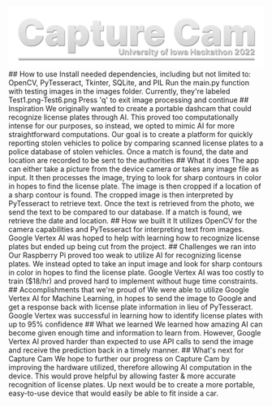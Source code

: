 <img src="/images/github-title.png" width="1000px">
## How to use
Install needed dependencies, including but not limited to: OpenCV, PyTesseract, Tkinter, SQLite, and PIL
Run the main.py function with testing images in the images folder. Currently, they're labeled Test1.png-Test6.png
Press 'q' to exit image processing and continue
## Inspiration
We originally wanted to create a portable dashcam that could recognize license plates through AI. This proved too computationally intense for our purposes, so instead, we opted to mimic AI for more straightforward computations. Our goal is to create a platform for quickly reporting stolen vehicles to police by comparing scanned license plates to a police database of stolen vehicles. Once a match is found, the date and location are recorded to be sent to the authorities
## What it does
The app can either take a picture from the device camera or takes any image file as input. It then processes the image, trying to look for sharp contours in color in hopes to find the license plate. The image is then cropped if a location of a sharp contour is found. The cropped image is then interpreted by PyTesseract to retrieve text. Once the text is retrieved from the photo, we send the text to be compared to our database. If a match is found, we retrieve the date and location.
## How we built it
It utilizes OpenCV for the camera capabilities and PyTesseract for interpreting text from images. 
Google Vertex AI was hoped to help with learning how to recognize license plates but ended up being cut from the project. 
## Challenges we ran into
Our Raspberry Pi proved too weak to utilize AI for recognizing license plates. We instead opted to take an input image and look for sharp contours in color in hopes to find the license plate. 
Google Vertex AI was too costly to train ($18/hr) and proved hard to implement without huge time constraints. 
## Accomplishments that we're proud of
We were able to utilize Google Vertex AI for Machine Learning, in hopes to send the image to Google and get a response back with license plate information in lieu of PyTesseract. Google Vertex was successful in learning how to identify license plates with up to 95% confidence
## What we learned
We learned how amazing AI can become given enough time and information to learn from. However, Google Vertex AI proved harder than expected to use API calls to send the image and receive the prediction back in a timely manner. 
## What's next for Capture Cam
We hope to further our progress on Capture Cam by improving the hardware utilized, therefore allowing AI computation in the device. This would prove helpful by allowing faster & more accurate recognition of license plates. Up next would be to create a more portable, easy-to-use device that would easily be able to fit inside a car. 
